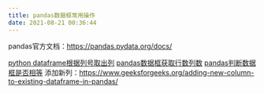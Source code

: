 ```yaml
---
title: pandas数据框常用操作
date: 2021-08-21 00:36:44
---
```


pandas官方文档：<https://pandas.pydata.org/docs/>

[python dataframe根据列号取出列](https://blog.csdn.net/qq_41961459/article/details/110952762)
[pandas数据框获取行数列数](https://blog.csdn.net/qq_41961459/article/details/119831854)
[pandas判断数据框是否相等](https://blog.csdn.net/qq_41961459/article/details/119831227)
添加新列：<https://www.geeksforgeeks.org/adding-new-column-to-existing-dataframe-in-pandas/>
